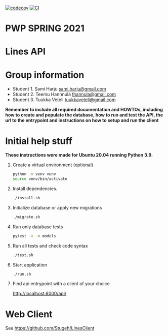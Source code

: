 [![codecov](https://codecov.io/gh/samharju/PWP/branch/master/graph/badge.svg?token=6RCP3VWOJJ)](https://codecov.io/gh/samharju/PWP)
[![CI](https://github.com/samharju/PWP/actions/workflows/main.yml/badge.svg)](https://github.com/samharju/PWP/actions/workflows/main.yml)
# PWP SPRING 2021
# Lines API
# Group information
* Student 1. Sami Harju sami.harju@gmail.com
* Student 2. Teemu Hannnula thannula@gmail.com
* Student 3. Tuukka Veteli tuukkaveteli@gmail.com

__Remember to include all required documentation and HOWTOs, including how to create and populate the database, how to run and test the API, the url to the entrypoint and instructions on how to setup and run the client__

# Initial help stuff

__These instructions were made for Ubuntu 20.04 running Python 3.9.__   
1. Create a virtual environment (optional)
    ```bash
    python -m venv venv
    source venv/bin/activate
    ```
   
2. Install dependencies.
    ```bash
    ./install.sh
    ```
3. Initialize database or apply new migrations
    ```bash
    ./migrate.sh
    ```
4. Run only database tests
    ```bash
    pytest -v -m models
    ```
5. Run all tests and check code syntax
    ```bash
    ./test.sh
    ```
6. Start application
    ```bash
    ./run.sh
    ```
7. Find api entrypoint with a client of your choice
    
    [http://localhost:8000/api/](http://localhost:8000/api/)
    
# Web Client

See https://github.com/Stugeh/LinesClient
